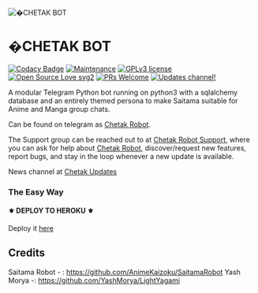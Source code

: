 ![�CHETAK BOT](https://telegra.ph/file/48b865939f43780fd84ab.jpg)
# �CHETAK BOT 
[![Codacy Badge](https://api.codacy.com/project/badge/Grade/6141417ceaf84545bab6bd671503df51)](https://app.codacy.com/gh/H1M4N5HU0P/AliciaRobot?utm_source=github.com&utm_medium=referral&utm_content=H1M4N5HU0P/AliciaRobot&utm_campaign=Badge_Grade_Settings)  [![Maintenance](https://img.shields.io/badge/Maintained%3F-yes-green.svg)](https://github.com/H1M4N5HU0P/AliciaRobot/graphs/commit-activity) [![GPLv3 license](https://img.shields.io/badge/License-GPLv3-blue.svg)](https://perso.crans.org/besson/LICENSE.html) [![Open Source Love svg2](https://badges.frapsoft.com/os/v2/open-source.svg?v=103)](https://github.com/ellerbrock/open-source-badges/) [![PRs Welcome](https://img.shields.io/badge/PRs-welcome-brightgreen.svg?style=flat-square)](https://makeapullrequest.com) [![Updates channel!](https://img.shields.io/badge/Join%20Channel-!-red)](https://t.me/ChetakUpdates)


A modular Telegram Python bot running on python3 with a sqlalchemy database and an entirely themed persona to make Saitama suitable for Anime and Manga group chats. 

Can be found on telegram as [Chetak Robot](https://t.me/ChetakX_bot).

The Support group can be reached out to at [Chetak Robot Support](https://t.me/Alicia_support), where you can ask for help about [Chetak Robot](https://t.me/ChetakX_bot), discover/request new features, report bugs, and stay in the loop whenever a new update is available. 

News channel  at [Chetak Updates](https://t.me/ChetakUpdates) 

### The Easy Way

<h4>⚜️ DEPLOY TO HEROKU ⚜️</h4>

Deploy it [here]("https://dashboard.heroku.com/new?button-url=https%3A%2F%2Fgithub.com%2FTeam-Criminal%2FChetak-%2Fblob%2Fmaster%2FREADME.md&template=https%3A%2F%2Fgithub.com%2FTeam-Criminal%2FChetak-)


## Credits
Saitama Robot - : https://github.com/AnimeKaizoku/SaitamaRobot
Yash Morya -: https://github.com/YashMorya/LightYagami
